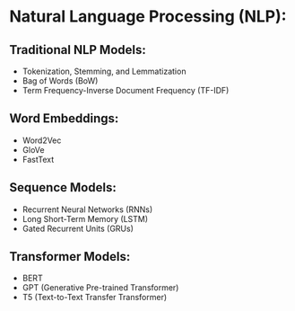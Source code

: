 # Natural Language Processing (NLP):

## Traditional NLP Models:
- Tokenization, Stemming, and Lemmatization
- Bag of Words (BoW)
- Term Frequency-Inverse Document Frequency (TF-IDF)

## Word Embeddings:
- Word2Vec
- GloVe
- FastText

## Sequence Models:
- Recurrent Neural Networks (RNNs)
- Long Short-Term Memory (LSTM)
- Gated Recurrent Units (GRUs)

## Transformer Models:
- BERT
- GPT (Generative Pre-trained Transformer)
- T5 (Text-to-Text Transfer Transformer)